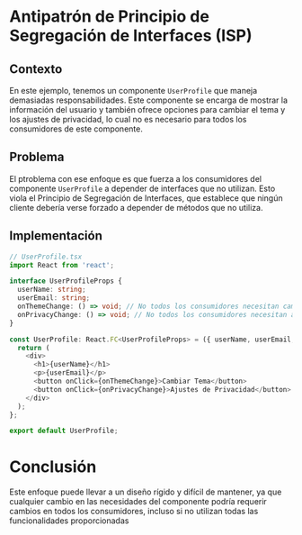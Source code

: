 # Antipatrón de Principio de Segregación de Interfaces (ISP)

## Contexto

En este ejemplo, tenemos un componente `UserProfile` que maneja demasiadas responsabilidades. Este componente se encarga de mostrar la información del usuario y también ofrece opciones para cambiar el tema y los ajustes de privacidad, lo cual no es necesario para todos los consumidores de este componente.

## Problema

El ptroblema con ese enfoque es que fuerza a los consumidores del componente `UserProfile` a depender de interfaces que no utilizan. Esto viola el Principio de Segregación de Interfaces, que establece que ningún cliente debería verse forzado a depender de métodos que no utiliza.

## Implementación

```typescript
// UserProfile.tsx
import React from 'react';

interface UserProfileProps {
  userName: string;
  userEmail: string;
  onThemeChange: () => void; // No todos los consumidores necesitan cambiar el tema
  onPrivacyChange: () => void; // No todos los consumidores necesitan ajustes de privacidad
}

const UserProfile: React.FC<UserProfileProps> = ({ userName, userEmail, onThemeChange, onPrivacyChange }) => {
  return (
    <div>
      <h1>{userName}</h1>
      <p>{userEmail}</p>
      <button onClick={onThemeChange}>Cambiar Tema</button>
      <button onClick={onPrivacyChange}>Ajustes de Privacidad</button>
    </div>
  );
};

export default UserProfile;
```
# Conclusión
Este enfoque puede llevar a un diseño rígido y difícil de mantener, ya que cualquier cambio en las necesidades del componente podría requerir cambios en todos los consumidores, incluso si no utilizan todas las funcionalidades proporcionadas